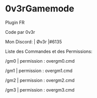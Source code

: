 # 0v3rGamemode

Plugin FR

Code par 0v3r

Mon Discord: | Øv3r |#6135

Liste des Commandes et des Permissions:

/gm0 | permission : overgm0.cmd

/gm1 | permission : overgm1.cmd

/gm2 | permission : overgm2.cmd

/gm3 | permission : overgm3.cmd

